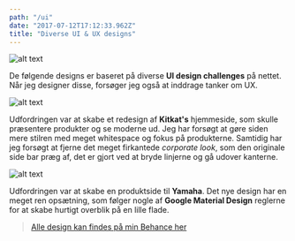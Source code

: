 ```yaml
---
path: "/ui"
date: "2017-07-12T17:12:33.962Z"
title: "Diverse UI & UX designs"
---
```


![alt text][UI]

[UI]: https://images.pexels.com/photos/196645/pexels-photo-196645.jpeg?w=1260&h=750&auto=compress&cs=tinysrgb "UI Challenge"

De følgende designs er baseret på diverse **UI design challenges** på nettet. Når jeg designer disse, forsøger jeg også at inddrage tanker om UX.

![alt text][kitkat]

[kitkat]: https://mir-s3-cdn-cf.behance.net/project_modules/max_1200/b17d5661113341.5a63fb21a7c3f.png "Kitkat Website Mockup"

Udfordringen var at skabe et redesign af **Kitkat's** hjemmeside, som skulle præsentere produkter og se moderne ud. Jeg har forsøgt at gøre siden mere stilren med meget whitespace og fokus på produkterne. Samtidig har jeg forsøgt at fjerne det meget firkantede *corporate look*, som den originale side bar præg af, det er gjort ved at bryde linjerne og gå udover kanterne.

![alt text][yamaha]

[yamaha]: https://mir-s3-cdn-cf.behance.net/project_modules/1400/58e43d61141379.5a65217ea09dd.png "Yamaha Mobile Mockup"

Udfordringen var at skabe en produktside til **Yamaha**. Det nye design har en meget ren opsætning, som følger nogle af **Google Material Design** reglerne for at skabe hurtigt overblik på en lille flade.

> [Alle design kan findes på min Behance her](https://www.behance.net/chrisecker3eab)
